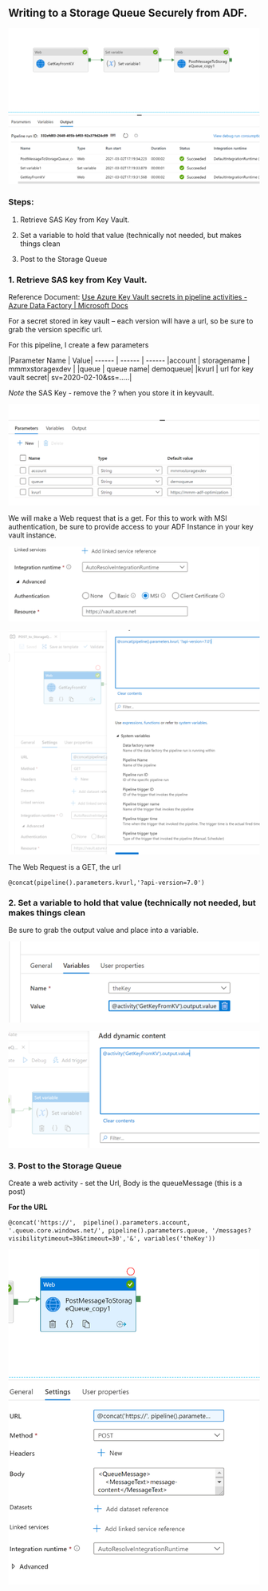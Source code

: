 ## Writing to a Storage Queue Securely from ADF.

![Graphical user interface, text Description automatically generated](media/f81ce843cdc964346339fa713b0db139.png)

### Steps:

1.  Retrieve SAS Key from Key Vault.

2.  Set a variable to hold that value (technically not needed, but makes things
    clean

3.  Post to the Storage Queue


### 1. Retrieve SAS key from Key Vault.

Reference Document: [Use Azure Key Vault secrets in pipeline activities - Azure
Data Factory \| Microsoft
Docs](https://docs.microsoft.com/en-us/azure/data-factory/how-to-use-azure-key-vault-secrets-pipeline-activities)

For a secret stored in key vault – each version will have a url, so be sure to
grab the version specific url.

For this pipeline, I create a few parameters


|Parameter Name | Value|
------ | ------ | ------ 
|account   | storagename  | mmmxstoragexdev |
|queue | queue name| demoqueue|
|kvurl | url for key vault secret| sv=2020-02-10&ss=.....|

*Note* the SAS Key - remove the ? when you store it in keyvault.

![Graphical user interface, table Description automatically generated](media/09e3e75c4244c5e74ff39f9fe4684614.png)

We will make a Web request that is a get. For this to work with MSI
authentication, be sure to provide access to your ADF Instance in your key vault
instance.

![Graphical user interface, text, application, email Description automatically generated](media/13c258acff40bca82a605754037a383d.png)

![Graphical user interface, application Description automatically generated](media/9dcea0a4cc3687f638788de9534adf41.png)

The Web Request is a GET, the url 

```
@concat(pipeline().parameters.kvurl,'?api-version=7.0')
```

### 2.  Set a variable to hold that value (technically not needed, but makes things clean

Be sure to grab the output value and place into a variable.

![Graphical user interface, text, application Description automatically generated](media/f18427421bd98d7e551f553a779f50f9.png)

![Graphical user interface, application Description automatically generated](media/b9ec104398bd44e2a142c23ecb48215f.png)

### 3.  Post to the Storage Queue

Create a web activity  - set the Url, Body is the queueMessage (this is a post)

**For the URL**
```
@concat('https://',  pipeline().parameters.account, '.queue.core.windows.net/', pipeline().parameters.queue, '/messages?visibilitytimeout=30&timeout=30','&', variables('theKey'))
```


![Graphical user interface, text, application Description automatically generated](media/afc5cc7d0b99603c9a94e678e90b0fa9.png)
